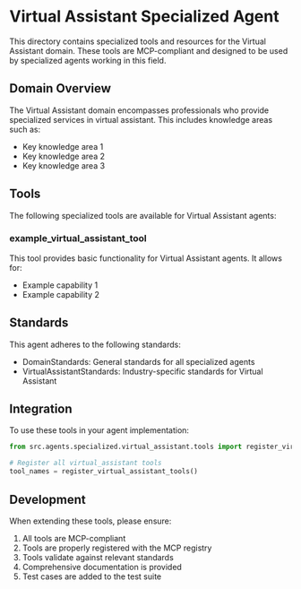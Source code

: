 # Virtual Assistant Specialized Agent

This directory contains specialized tools and resources for the Virtual Assistant domain. These tools are MCP-compliant and designed to be used by specialized agents working in this field.

## Domain Overview

The Virtual Assistant domain encompasses professionals who provide specialized services in virtual assistant. This includes knowledge areas such as:

- Key knowledge area 1
- Key knowledge area 2
- Key knowledge area 3

## Tools

The following specialized tools are available for Virtual Assistant agents:

### example_virtual_assistant_tool

This tool provides basic functionality for Virtual Assistant agents. It allows for:

- Example capability 1
- Example capability 2

## Standards

This agent adheres to the following standards:

- DomainStandards: General standards for all specialized agents
- VirtualAssistantStandards: Industry-specific standards for Virtual Assistant

## Integration

To use these tools in your agent implementation:

```python
from src.agents.specialized.virtual_assistant.tools import register_virtual_assistant_tools

# Register all virtual_assistant tools
tool_names = register_virtual_assistant_tools()
```

## Development

When extending these tools, please ensure:

1. All tools are MCP-compliant
2. Tools are properly registered with the MCP registry
3. Tools validate against relevant standards
4. Comprehensive documentation is provided
5. Test cases are added to the test suite
